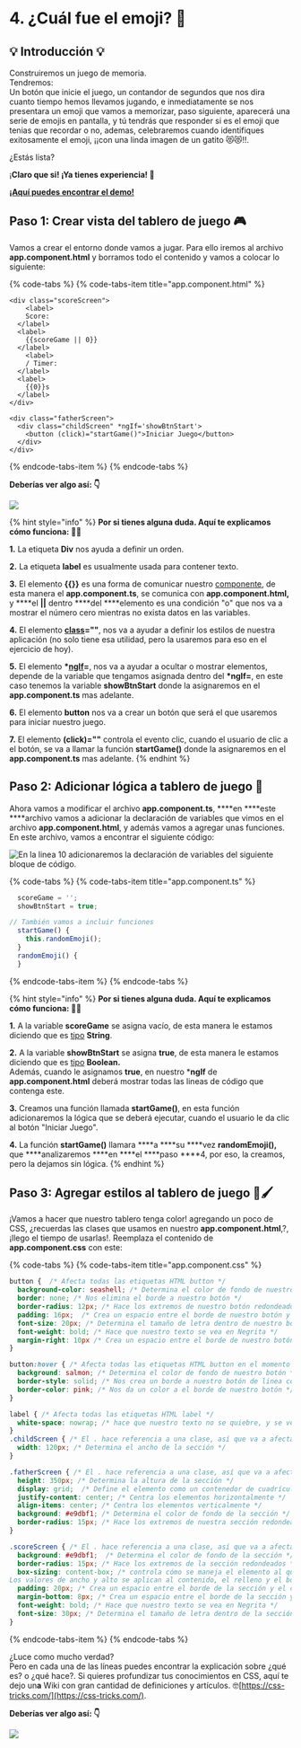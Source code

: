 # 4. ¿Cuál fue el emoji? 👑

## 💡 Introducción 💡  <a id="1-introduccion"></a>

Construiremos un juego de memoria.   
Tendremos:   
Un botón que inicie el juego, un contandor de segundos que nos dira cuanto tiempo hemos llevamos jugando, e inmediatamente se nos presentara un emoji que vamos a memorizar, paso siguiente, aparecerá una serie de emojis en pantalla, y tú tendrás que responder si es el emoji que tenias que recordar o no, ademas, celebraremos cuando identifiques exitosamente el emoji, ¡¡con una linda imagen de un gatito 😻😻!!.

¿Estás lista?

¡**Claro que si! ¡Ya tienes experiencia! 💪**

[**¡Aquí puedes encontrar el demo!**](https://angular-last-emoji.stackblitz.io/)**​**

## Paso 1: Crear vista del tablero de juego **🎮**  <a id="paso-1-crear-el-titulo"></a>

Vamos a crear el entorno donde vamos a jugar. Para ello iremos al archivo **app.component.html** y borramos todo el contenido y vamos a colocar lo siguiente:

{% code-tabs %}
{% code-tabs-item title="app.component.html" %}
```markup
<div class="scoreScreen">
	<label>
    Score:
  </label>
  <label>
    {{scoreGame || 0}}
  </label>
	<label>
    / Timer:
  </label>
  <label>
    {{0}}s
  </label>
</div>

<div class="fatherScreen">
  <div class="childScreen" *ngIf='showBtnStart'>
    <button (click)="startGame()">Iniciar Juego</button>
  </div>
</div>
```
{% endcode-tabs-item %}
{% endcode-tabs %}

**Deberías ver algo así: 👇**

![](.gitbook/assets/board-no-styles.png)

{% hint style="info" %}
**Por si tienes alguna duda. Aquí te explicamos cómo funciona: 👷‍♀️**

**1.** La etiqueta **Div** nos ayuda a definir un orden.  
  
**2.** La etiqueta **label**  es usualmente usada para contener texto.  
  
**3.** El elemento **{{}}**  es una forma de comunicar nuestro [componente](https://platzi.com/tutoriales/1153-angular/1619-que-son-los-componentes-en-angular/), de esta manera el **app.component.ts**, se comunica con **app.component.html,** y ****el **\|\|** dentro ****del ****elemento es una condición "o" que nos va a mostrar el número cero mientras no exista datos en las variables.  
  
**4.** El elemento [**class**](https://css-tricks.com/almanac/selectors/c/class/)**=""**, nos va a ayudar a definir los estilos de nuestra aplicación \(no solo tiene esa utilidad, pero la usaremos para eso en el ejercicio de hoy\).  
  
 **5.** El elemento **\***[**ngIf**](https://angular.io/api/common/NgIf)**=**, nos va a ayudar a ocultar o mostrar elementos, depende de la variable que tengamos asignada dentro del **\*ngIf=**, en este caso tenemos la variable **showBtnStart** donde la asignaremos en el **app.component.ts** mas adelante.   
  
**6.** El elemento **button** nos va a crear un botón que será el que usaremos para iniciar nuestro juego.  
  
**7.** El elemento **\(click\)=""** controla el evento clic, cuando el usuario de clic a el botón, se va a llamar la función **startGame\(\)** donde la asignaremos en el **app.component.ts** mas adelante.
{% endhint %}

## Paso 2: Adicionar lógica a tablero de juego 🔭 <a id="paso-1-crear-el-titulo"></a>

Ahora vamos a modificar el archivo **app.component.ts**, ****en ****este ****archivo vamos a adicionar la declaración de variables que vimos en el archivo  **app.component.html**, y además vamos a agregar unas funciones.  
En este archivo, vamos a encontrar el siguiente código:

![En la linea 10 adicionaremos la declaraci&#xF3;n de variables del siguiente bloque de c&#xF3;digo.](.gitbook/assets/set-logic.png)

{% code-tabs %}
{% code-tabs-item title="app.component.ts" %}
```typescript
  scoreGame = '';
  showBtnStart = true;

// También vamos a incluir funciones
  startGame() {
    this.randomEmoji();
  }
  randomEmoji() {
  }

```
{% endcode-tabs-item %}
{% endcode-tabs %}

{% hint style="info" %}
**Por si tienes alguna duda. Aquí te explicamos cómo funciona: 👷‍♀️**

**1.** A la variable **scoreGame** se asigna vacío, de esta manera le estamos diciendo que es [tipo](https://www.uno-de-piera.com/tipos-en-typescript/) **String**.  
  
**2.** A la variable **showBtnStart** se asigna **true**, de esta manera le estamos diciendo que es [tipo](https://www.uno-de-piera.com/tipos-en-typescript/) **Boolean.**  
Además, cuando le asignamos **true**, en nuestro \***ngIf** de **app.component.html** deberá mostrar todas las lineas de código que contenga este.

**3.** Creamos una función llamada **startGame\(\)**, en esta función adicionaremos la lógica que se deberá ejecutar, cuando el usuario le da clic al botón "Iniciar Juego".

**4.** La función **startGame\(\)** llamara ****a ****su ****vez **randomEmoji\(\),** que ****analizaremos ****en ****el ****paso ****4, por eso, la creamos, pero la dejamos sin lógica.
{% endhint %}

## Paso **3**: Agregar estilos al tablero de juego 🎨🖌

¡Vamos a hacer que nuestro tablero tenga color! agregando un poco de CSS, ¿recuerdas las clases que usamos en nuestro **app.component.html**,?, ¡llego el tiempo de usarlas!. Reemplaza el contenido de **app.component.css** con este:

{% code-tabs %}
{% code-tabs-item title="app.component.css" %}
```css
button {  /* Afecta todas las etiquetas HTML button */
  background-color: seashell; /* Determina el color de fondo de nuestro botón */
  border: none; /* Nos elimina el borde a nuestro botón */
  border-radius: 12px; /* Hace los extremos de nuestro botón redondeados */
  padding: 16px;  /* Crea un espacio entre el borde de nuestro botón y el centro del botón */
  font-size: 20px; /* Determina el tamaño de letra dentro de nuestro bóton */
  font-weight: bold; /* Hace que nuestro texto se vea en Negrita */
  margin-right: 10px /* Crea un espacio entre el borde de nuestro botón y el exterior del mismo */
}

button:hover { /* Afecta todas las etiquetas HTML button en el momento que el cursor este sobre el */
  background: salmon; /* Determina el color de fondo de nuestro botón */
  border-style: solid; /* Nos crea un borde a nuestro botón de linea continuia */
  border-color: pink; /* Nos da un color a el borde de nuestro botón */
}

label { /* Afecta todas las etiquetas HTML label */
  white-space: nowrap; /* hace que nuestro texto no se quiebre, y se vea en una sola línea */
}
.childScreen { /* El . hace referencia a una clase, así que va a afectar todos los elementos HTML con esta clase */
  width: 120px; /* Determina el ancho de la sección */
}

.fatherScreen { /* El . hace referencia a una clase, así que va a afectar todos los elementos HTML con esta clase */
  height: 350px; /* Determina la altura de la sección */
  display: grid;  /* Define el elemento como un contenedor de cuadrícula */
  justify-content: center; /* Centra los elementos horizontalmente */
  align-items: center; /* Centra los elementos verticalmente */
  background: #e9dbf1; /* Determina el color de fondo de la sección */
  border-radius: 15px; /* Hace los extremos de nuestra sección redondeados */
}

.scoreScreen { /* El . hace referencia a una clase, así que va a afectar todos los elementos HTML con esta clase */
  background: #e9dbf1;  /* Determina el color de fondo de la sección */
  border-radius: 15px; /* Hace los extremos de la sección redondeados */
  box-sizing: content-box; /* controla cómo se maneja el elemento al que se aplica.
Los valores de ancho y alto se aplican al contenido, el relleno y el borde. */
  padding: 20px; /* Crea un espacio entre el borde de la sección y el centro la sección */
  margin-bottom: 8px; /* Crea un espacio entre el borde de la sección y el exterior de la misma */
  font-weight: bold; /* Hace que nuestro texto se vea en Negrita */
  font-size: 30px; /* Determina el tamaño de letra dentro de la sección */
}
```
{% endcode-tabs-item %}
{% endcode-tabs %}

¿Luce como mucho verdad?  
Pero en cada una de las líneas puedes encontrar la explicación sobre ¿qué es? o ¿qué hace?. Si quieres profundizar tus conocimientos en CSS, aquí te dejo un**a** Wiki con gran cantidad de definiciones y artículos. 🤓[https://css-tricks.com/](https://css-tricks.com/).

**Deberías ver algo así: 👇**

![](.gitbook/assets/color-table.png)

  


